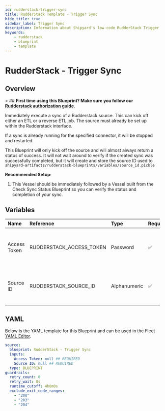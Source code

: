 ```yaml
---
id: rudderstack-trigger-sync
title: RudderStack Template - Trigger Sync
hide_title: true
sidebar_label: Trigger Sync
description: Information about Shipyard's low-code RudderStack Trigger Sync blueprint. Immediately trigger a sync of a RudderStack source.
keywords:
    - rudderstack
    - blueprint
    - template
---
```


# RudderStack - Trigger Sync

## Overview

&gt; ## **First time using this Blueprint? Make sure you follow our [Rudderstack authorization guide](https://www.shipyardapp.com/docs/blueprint-library/rudderstack/rudderstack-authorization/)**.

Immediately execute a sync of a Rudderstack source. This can kick off either an ETL or a reverse ETL job. The source must already be set up within the Rudderstack interface.

If a sync is already running for the specified connector, it will be stopped and restarted.

This Blueprint will only kick off the source and will almost always return a status of success. It will not wait around to verify if the created sync was successfully completed, but it will create and store the source ID used to `shipyard-artifacts/rudderstack-blueprints/variables/source_id.pickle`

**Recommended Setup:**
1. This Vessel should be immediately followed by a Vessel built from the Check Sync Status Blueprint so you can verify the status and completion of your sync.



## Variables

| Name | Reference | Type | Required | Default | Options | Description |
|:---|:---|:---|:---|:---|:---|:---|
| Access Token | RUDDERSTACK_ACCESS_TOKEN | Password | :white_check_mark: | - | - | The access token associated with your Rudderstack account. |
| Source ID | RUDDERSTACK_SOURCE_ID | Alphanumeric | :white_check_mark: | - | - | The ID of the Rudderstack source you want to refresh. |


## YAML

Below is the YAML template for this Blueprint and can be used in the Fleet [YAML Editor](../../reference/fleets.md#yaml-editor).

```yaml
source:
  blueprint: RudderStack - Trigger Sync
  inputs:
    Access Token: null ## REQUIRED
    Source ID: null ## REQUIRED
  type: BLUEPRINT
guardrails:
  retry_count: 0
  retry_wait: 0s
  runtime_cutoff: 4h0m0s
  exclude_exit_code_ranges:
    - "200"
    - "203"
    - "204"
```

